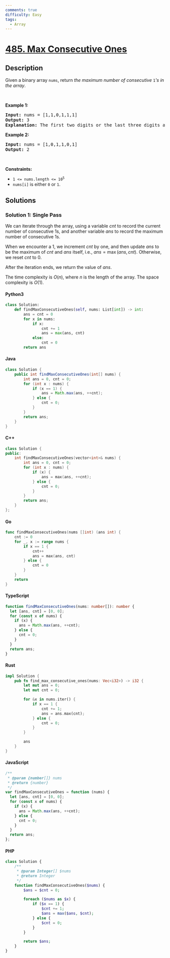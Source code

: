 ```yaml
---
comments: true
difficulty: Easy
tags:
  - Array
---
```


<!-- problem:start -->

# [485. Max Consecutive Ones](https://leetcode.com/problems/max-consecutive-ones)


## Description

<!-- description:start -->

<p>Given a binary array <code>nums</code>, return <em>the maximum number of consecutive </em><code>1</code><em>&#39;s in the array</em>.</p>

<p>&nbsp;</p>
<p><strong class="example">Example 1:</strong></p>

<pre>
<strong>Input:</strong> nums = [1,1,0,1,1,1]
<strong>Output:</strong> 3
<strong>Explanation:</strong> The first two digits or the last three digits are consecutive 1s. The maximum number of consecutive 1s is 3.
</pre>

<p><strong class="example">Example 2:</strong></p>

<pre>
<strong>Input:</strong> nums = [1,0,1,1,0,1]
<strong>Output:</strong> 2
</pre>

<p>&nbsp;</p>
<p><strong>Constraints:</strong></p>

<ul>
	<li><code>1 &lt;= nums.length &lt;= 10<sup>5</sup></code></li>
	<li><code>nums[i]</code> is either <code>0</code> or <code>1</code>.</li>
</ul>

<!-- description:end -->

## Solutions

<!-- solution:start -->

### Solution 1: Single Pass

We can iterate through the array, using a variable $\textit{cnt}$ to record the current number of consecutive 1s, and another variable $\textit{ans}$ to record the maximum number of consecutive 1s.

When we encounter a 1, we increment $\textit{cnt}$ by one, and then update $\textit{ans}$ to be the maximum of $\textit{cnt}$ and $\textit{ans}$ itself, i.e., $\textit{ans} = \max(\textit{ans}, \textit{cnt})$. Otherwise, we reset $\textit{cnt}$ to 0.

After the iteration ends, we return the value of $\textit{ans}$.

The time complexity is $O(n)$, where $n$ is the length of the array. The space complexity is $O(1)$.

<!-- tabs:start -->

#### Python3

```python
class Solution:
    def findMaxConsecutiveOnes(self, nums: List[int]) -> int:
        ans = cnt = 0
        for x in nums:
            if x:
                cnt += 1
                ans = max(ans, cnt)
            else:
                cnt = 0
        return ans
```

#### Java

```java
class Solution {
    public int findMaxConsecutiveOnes(int[] nums) {
        int ans = 0, cnt = 0;
        for (int x : nums) {
            if (x == 1) {
                ans = Math.max(ans, ++cnt);
            } else {
                cnt = 0;
            }
        }
        return ans;
    }
}
```

#### C++

```cpp
class Solution {
public:
    int findMaxConsecutiveOnes(vector<int>& nums) {
        int ans = 0, cnt = 0;
        for (int x : nums) {
            if (x) {
                ans = max(ans, ++cnt);
            } else {
                cnt = 0;
            }
        }
        return ans;
    }
};
```

#### Go

```go
func findMaxConsecutiveOnes(nums []int) (ans int) {
	cnt := 0
	for _, x := range nums {
		if x == 1 {
			cnt++
			ans = max(ans, cnt)
		} else {
			cnt = 0
		}
	}
	return
}
```

#### TypeScript

```ts
function findMaxConsecutiveOnes(nums: number[]): number {
  let [ans, cnt] = [0, 0];
  for (const x of nums) {
    if (x) {
      ans = Math.max(ans, ++cnt);
    } else {
      cnt = 0;
    }
  }
  return ans;
}
```

#### Rust

```rust
impl Solution {
    pub fn find_max_consecutive_ones(nums: Vec<i32>) -> i32 {
        let mut ans = 0;
        let mut cnt = 0;

        for &x in nums.iter() {
            if x == 1 {
                cnt += 1;
                ans = ans.max(cnt);
            } else {
                cnt = 0;
            }
        }

        ans
    }
}
```

#### JavaScript

```js
/**
 * @param {number[]} nums
 * @return {number}
 */
var findMaxConsecutiveOnes = function (nums) {
  let [ans, cnt] = [0, 0];
  for (const x of nums) {
    if (x) {
      ans = Math.max(ans, ++cnt);
    } else {
      cnt = 0;
    }
  }
  return ans;
};
```

#### PHP

```php
class Solution {
    /**
     * @param Integer[] $nums
     * @return Integer
     */
    function findMaxConsecutiveOnes($nums) {
        $ans = $cnt = 0;

        foreach ($nums as $x) {
            if ($x == 1) {
                $cnt += 1;
                $ans = max($ans, $cnt);
            } else {
                $cnt = 0;
            }
        }

        return $ans;
    }
}
```

<!-- tabs:end -->

<!-- solution:end -->

<!-- problem:end -->
